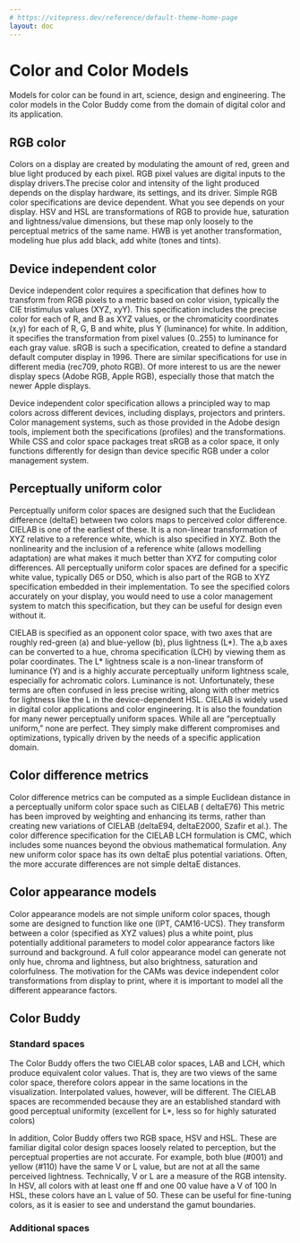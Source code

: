 ```yaml
---
# https://vitepress.dev/reference/default-theme-home-page
layout: doc
---
```


# Color and Color Models
Models for color can be found in art, science, design and engineering. The color models in the Color Buddy come from the domain of digital color and its application.
## RGB color
Colors on a display are created by modulating the amount of red, green and blue light produced by each pixel. RGB pixel values are digital inputs to the display drivers.The precise color and intensity of the light produced depends on the display hardware, its settings, and its driver. Simple RGB color specifications are device dependent. What you see depends on your display. HSV and HSL are transformations of RGB to provide hue, saturation and lightness/value dimensions, but these map only loosely to the perceptual metrics of the same name. HWB is yet another transformation, modeling hue plus add black, add white (tones and tints).
## Device independent color
Device independent color requires a specification that defines how to transform from RGB pixels to a metric based on color vision, typically the CIE tristimulus values (XYZ, xyY). This specification includes the precise color for each of R, and B as XYZ values, or the chromaticity coordinates (x,y) for each of R, G, B and white, plus Y (luminance) for white. In addition, it specifies the transformation from pixel values (0..255) to luminance for each gray value. sRGB is such a specification, created to define a standard default computer display in 1996. There are similar specifications for use in different media (rec709, photo RGB). Of more  interest to us are the newer display specs (Adobe RGB, Apple RGB), especially those that match the newer Apple displays. 

Device independent color specification allows a principled way to map colors across different devices, including displays, projectors and printers. Color management systems, such as those provided in the Adobe design tools, implement both the specifications (profiles) and the transformations. While CSS and color space packages treat sRGB as a color space, it only functions differently for design than device specific RGB under a color management system. 
## Perceptually uniform color
Perceptually uniform color spaces are designed such that the Euclidean difference (deltaE) between two colors maps to perceived color difference. CIELAB is one of the earliest of these. It is a non-linear transformation of XYZ relative to a reference white, which is also specified in XYZ. Both the nonlinearity and the inclusion of a reference white (allows modelling adaptation) are what makes it much better than XYZ for computing color differences. All perceptually uniform color spaces are defined for a specific white value, typically D65 or D50, which is also part of the RGB to XYZ specification embedded in their implementation. To see the specified colors accurately on your display, you would need to use a color management system to match this specification, but they can be useful for design even without it.

CIELAB is specified as an opponent color space, with two axes that are roughly red-green (a) and blue-yellow (b), plus lightness (L*). The a,b axes can be converted to a hue, chroma specification (LCH) by viewing them as polar coordinates. The L* lightness scale is a non-linear transform of luminance (Y) and is a highly accurate perceptually uniform lightness scale, especially for achromatic colors. Luminance is not. Unfortunately, these terms are often confused in less precise writing, along with other metrics for lightness like the L in the device-dependent HSL.
CIELAB is widely used in digital color applications and color engineering. It is also the foundation for many newer perceptually uniform spaces. While all are “perceptually uniform,” none are perfect.  They simply make different compromises and optimizations, typically driven by the needs of a specific application domain. 
## Color difference metrics
Color difference metrics can be computed as a simple Euclidean distance in a perceptually uniform color space such as CIELAB ( deltaE76) This metric has been improved by weighting and enhancing its terms, rather than creating new variations of CIELAB (deltaE94, deltaE2000, Szafir et al.). The color difference specification for the CIELAB LCH formulation is CMC, which includes some nuances beyond the obvious mathematical formulation. Any new uniform color space has its own deltaE plus potential variations. Often, the more accurate differences are not simple deltaE distances.
## Color appearance models  
Color appearance models are not simple uniform color spaces, though some are designed to function like one (IPT, CAM16-UCS). They transform between a color (specified as XYZ values) plus a white point, plus potentially additional parameters to model color appearance factors like surround and background. A full color appearance model can generate not only hue, chroma and lightness, but also brightness, saturation and colorfulness. The motivation for the CAMs was device independent color transformations from display to print, where it is important to model all the different appearance factors.   
## Color Buddy
### Standard spaces
The Color Buddy offers the two CIELAB color spaces, LAB and LCH, which produce equivalent color values. That is, they are two views of the same color space, therefore colors appear in the same locations in the visualization. Interpolated values, however, will be different. The CIELAB spaces are recommended because they are an established standard with good perceptual uniformity (excellent for L*, less so for highly saturated colors)

In addition, Color Buddy offers two RGB space, HSV and HSL. These are familiar digital color design spaces loosely related to perception, but the perceptual properties are not accurate. For example, both blue (#001) and yellow (#110) have the same V or L value, but are not at all the same perceived lightness. Technically, V or L are a measure of the RGB intensity. In HSV, all colors with at least one ff and one 00 value have a V of 100 In HSL, these colors have an L value of 50. These can be useful for fine-tuning colors, as it is easier to see and understand the gamut boundaries.
### Additional spaces


